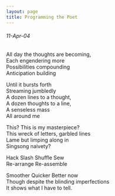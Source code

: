 ```yaml
---
layout: page
title: Programming the Poet
---
```

###### 11-Apr-04<br>
All day the thoughts are becoming,<br>
Each engendering more<br>
Possibilities compounding<br>
Anticipation building
 
Until it bursts forth<br>
Streaming jumbledly<br>
A dozen lines to a thought,<br>
A dozen thoughts to a line,<br>
A senseless mass<br>
All around me
 
This? This is my masterpiece?<br>
This wreck of letters, garbled lines<br>
Lame but limping along in<br>
Singsong naivety?
 
Hack Slash Shuffle Sew<br>
Re-arrange Re-assemble
 
Smoother Quicker Better now<br>
Though despite the blinding imperfections<br>
It shows what I have to tell.
